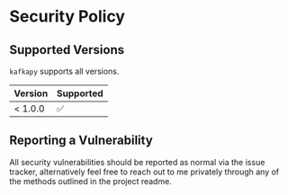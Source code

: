 # Security Policy

## Supported Versions

`kafkapy` supports all versions.

| Version | Supported          |
| ------- | ------------------ |
| < 1.0.0   | :white_check_mark: |


## Reporting a Vulnerability

All security vulnerabilities should be reported as normal via the issue tracker, alternatively
feel free to reach out to me privately through any of the methods outlined in the project
readme.
